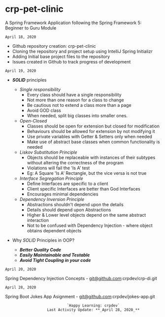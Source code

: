 # crp-pet-clinic
A Spring Framework Application following the Spring Framework 5: Beginner to Guru Module

`April 18, 2020`

- Github repository creation: crp-pet-clinic 
- Cloning the repository and project setup using IntelliJ Spring Initializr
- Adding Initial base project files to the repository
- Issues created in Github to track progress of development

`April 19, 2020`

- **_SOLID_** principles
    - _Single responsibility_
        - Every class should have a single responsibility
        - Not more than one reason for a class to change
        - Be cautious not to extend a class more than a page
        - Avoid GOD class
        - When needed, split big classes into smaller ones.
    - _Open-Closed_
        - Classes should be open for extension but closed for modification
        - Behaviours should be allowed for extension by not modifying it
        - Use private variables with Getter & Setters only when needed
        - Make use of abstract base classes when common functionality is needed
    - _Liskov Substitution Principle_
        - Objects should be replaceable with instances of their subtypes without altering the correctness of the program
        - Violations will fail the 'Is A' test
        - Eg: A Square 'Is A' Rectangle, but the vice versa is not true
    - _Interface Segregation Principle_
        - Define Interfaces are specific to a client
        - Client specific Interfaces are better than God Interfaces
        - Encourages minimal dependencies
    - _Dependency Inversion Principle_
        - Abstractions shouldn't depend upon the details
        - Details should depend upon Abstractions
        - Higher & Lower level objects depend on the same abstract interaction
        - Not to be confused with Dependency Injection - where object obtains dependent objects

- Why _SOLID_ Principles in OOP?
    - **_Better Quality Code_**
    - **_Easily Maintainable and Testable_**
    - **_Avoid Tight Coupling in your code_**
    

`April 20, 2020` 

Spring Dependency Injection Concepts - git@github.com:crpdev/crp-di.git

`April 28, 2020`

Spring Boot Jokes App Asignment - git@github.com:crpdev/jokes-app.git
    
                                `Happy Learning: crpdev`
                       Last Activity Update: **_April 28, 2020_**
